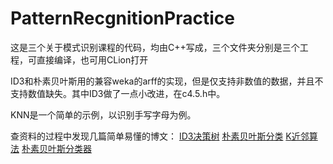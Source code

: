 # PatternRecgnitionPractice

这是三个关于模式识别课程的代码，均由C++写成，三个文件夹分别是三个工程，可直接编译，也可用CLion打开

ID3和朴素贝叶斯用的兼容weka的arff的实现，但是仅支持非数值的数据，并且不支持数值缺失。其中ID3做了一点小改进，在c4.5.h中。

KNN是一个简单的示例，以识别手写字母为例。

查资料的过程中发现几篇简单易懂的博文：
[ID3决策树](http://www.cnblogs.com/zhangchaoyang/articles/2196631.html)
[朴素贝叶斯分类](http://www.cnblogs.com/zhangchaoyang/articles/2586402.html)
[K近邻算法](https://wizardforcel.gitbooks.io/dm-algo-top10/content/knn.html)
[朴素贝叶斯分类器](https://wizardforcel.gitbooks.io/dm-algo-top10/content/naive-bayes.html)
